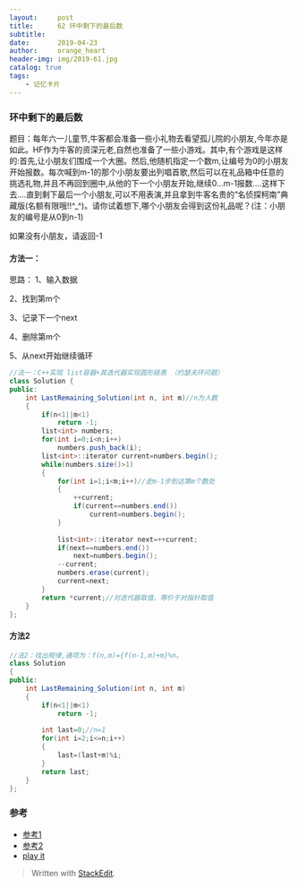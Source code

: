 ```yaml
---
layout:     post
title:      62 环中剩下的最后数
subtitle:  
date:       2019-04-23
author:     orange_heart
header-img: img/2019-61.jpg
catalog: true
tags:
    - 记忆卡片
---
```


###   环中剩下的最后数

题目：每年六一儿童节,牛客都会准备一些小礼物去看望孤儿院的小朋友,今年亦是如此。HF作为牛客的资深元老,自然也准备了一些小游戏。其中,有个游戏是这样的:首先,让小朋友们围成一个大圈。然后,他随机指定一个数m,让编号为0的小朋友开始报数。每次喊到m-1的那个小朋友要出列唱首歌,然后可以在礼品箱中任意的挑选礼物,并且不再回到圈中,从他的下一个小朋友开始,继续0...m-1报数....这样下去....直到剩下最后一个小朋友,可以不用表演,并且拿到牛客名贵的“名侦探柯南”典藏版(名额有限哦!!^_^)。请你试着想下,哪个小朋友会得到这份礼品呢？(注：小朋友的编号是从0到n-1)

如果没有小朋友，请返回-1

#### 方法一：

思路：
1、输入数据

2、找到第m个

3、记录下一个next

4、删除第m个

5、从next开始继续循环


```java
//法一：C++实现 list容器+其迭代器实现圆形链表 （约瑟夫环问题）
class Solution {
public:
    int LastRemaining_Solution(int n, int m)//n为人数
    {
        if(n<1||m<1)
            return -1;
        list<int> numbers;
        for(int i=0;i<n;i++)
            numbers.push_back(i);
        list<int>::iterator current=numbers.begin();
        while(numbers.size()>1)
        {
            for(int i=1;i<m;i++)//走m-1步到达第m个数处
            {
                ++current;
                if(current==numbers.end())
                    current=numbers.begin();
            }
             
            list<int>::iterator next=++current;
            if(next==numbers.end())
                next=numbers.begin();
            --current;
            numbers.erase(current);
            current=next;
        }
        return *current;//对迭代器取值，等价于对指针取值
    }
};
```
#### 方法2



```java
//法2：找出规律,通项为：f(n,m)={f(n-1,m)+m}%n。
class Solution
{
public:
    int LastRemaining_Solution(int n, int m)
    {
        if(n<1||m<1)
            return -1;
         
        int last=0;//n=1
        for(int i=2;i<=n;i++)
        {
            last=(last+m)%i;
        }
        return last;
    }
};
```




### 参考

- [参考1](https://github.com/zhedahht/CodingInterviewChinese2)
- [参考2](https://github.com/gatieme/CodingInterviews)
- [play it](https://www.nowcoder.com/practice/762836f4d43d43ca9deb273b3de8e1f4?tpId=13&tqId=11198&rp=2&ru=/ta/coding-interviews&qru=/ta/coding-interviews/question-ranking&tPage=3)




> Written with [StackEdit](https://stackedit.io/).

<head>
    <script src="https://cdn.mathjax.org/mathjax/latest/MathJax.js?config=TeX-AMS-MML_HTMLorMML" type="text/javascript"></script>
    <script type="text/x-mathjax-config">
        MathJax.Hub.Config({
            tex2jax: {
            skipTags: ['script', 'noscript', 'style', 'textarea', 'pre'],
            inlineMath: [['$','$']]
            }
        });
    </script>
</head>

<!--stackedit_data:
eyJoaXN0b3J5IjpbLTI3NDU0NDg0LDEyMjQxMDMxODFdfQ==
-->